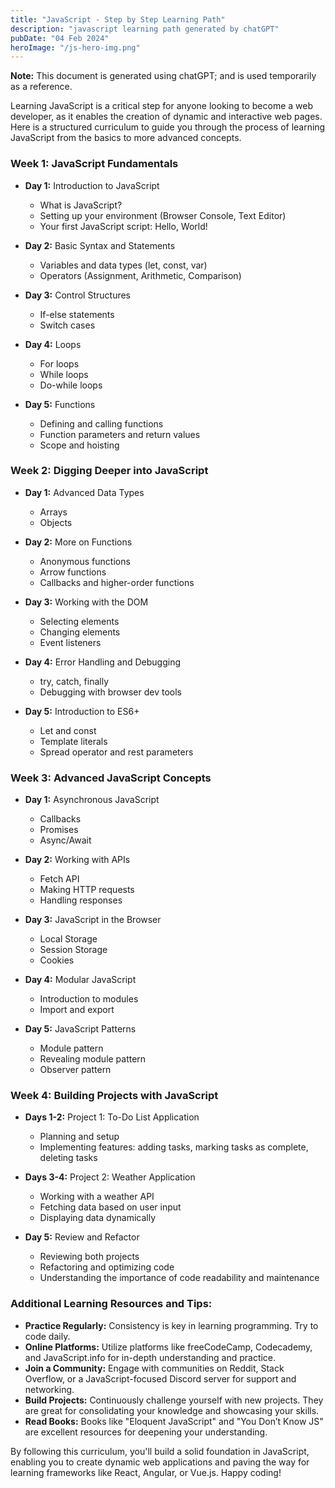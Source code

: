 ```yaml
---
title: "JavaScript - Step by Step Learning Path"
description: "javascript learning path generated by chatGPT"
pubDate: "04 Feb 2024"
heroImage: "/js-hero-img.png"
---
```




**Note:** This document is generated using chatGPT; and is used temporarily as a reference.

Learning JavaScript is a critical step for anyone looking to become a web developer, as it enables the creation of dynamic and interactive web pages. Here is a structured curriculum to guide you through the process of learning JavaScript from the basics to more advanced concepts.

### Week 1: JavaScript Fundamentals

- **Day 1:** Introduction to JavaScript
  - What is JavaScript?
  - Setting up your environment (Browser Console, Text Editor)
  - Your first JavaScript script: Hello, World!

- **Day 2:** Basic Syntax and Statements
  - Variables and data types (let, const, var)
  - Operators (Assignment, Arithmetic, Comparison)

- **Day 3:** Control Structures
  - If-else statements
  - Switch cases

- **Day 4:** Loops
  - For loops
  - While loops
  - Do-while loops

- **Day 5:** Functions
  - Defining and calling functions
  - Function parameters and return values
  - Scope and hoisting

### Week 2: Digging Deeper into JavaScript

- **Day 1:** Advanced Data Types
  - Arrays
  - Objects

- **Day 2:** More on Functions
  - Anonymous functions
  - Arrow functions
  - Callbacks and higher-order functions

- **Day 3:** Working with the DOM
  - Selecting elements
  - Changing elements
  - Event listeners

- **Day 4:** Error Handling and Debugging
  - try, catch, finally
  - Debugging with browser dev tools

- **Day 5:** Introduction to ES6+
  - Let and const
  - Template literals
  - Spread operator and rest parameters

### Week 3: Advanced JavaScript Concepts

- **Day 1:** Asynchronous JavaScript
  - Callbacks
  - Promises
  - Async/Await

- **Day 2:** Working with APIs
  - Fetch API
  - Making HTTP requests
  - Handling responses

- **Day 3:** JavaScript in the Browser
  - Local Storage
  - Session Storage
  - Cookies

- **Day 4:** Modular JavaScript
  - Introduction to modules
  - Import and export

- **Day 5:** JavaScript Patterns
  - Module pattern
  - Revealing module pattern
  - Observer pattern

### Week 4: Building Projects with JavaScript

- **Days 1-2:** Project 1: To-Do List Application
  - Planning and setup
  - Implementing features: adding tasks, marking tasks as complete, deleting tasks

- **Days 3-4:** Project 2: Weather Application
  - Working with a weather API
  - Fetching data based on user input
  - Displaying data dynamically

- **Day 5:** Review and Refactor
  - Reviewing both projects
  - Refactoring and optimizing code
  - Understanding the importance of code readability and maintenance

### Additional Learning Resources and Tips:

- **Practice Regularly:** Consistency is key in learning programming. Try to code daily.
- **Online Platforms:** Utilize platforms like freeCodeCamp, Codecademy, and JavaScript.info for in-depth understanding and practice.
- **Join a Community:** Engage with communities on Reddit, Stack Overflow, or a JavaScript-focused Discord server for support and networking.
- **Build Projects:** Continuously challenge yourself with new projects. They are great for consolidating your knowledge and showcasing your skills.
- **Read Books:** Books like "Eloquent JavaScript" and "You Don’t Know JS" are excellent resources for deepening your understanding.

By following this curriculum, you'll build a solid foundation in JavaScript, enabling you to create dynamic web applications and paving the way for learning frameworks like React, Angular, or Vue.js. Happy coding!
